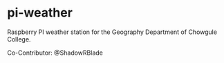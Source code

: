# pi-weather
Raspberry PI weather station for the Geography Department of Chowgule College.
 
<p>Co-Contributor: @ShadowRBlade</p>
